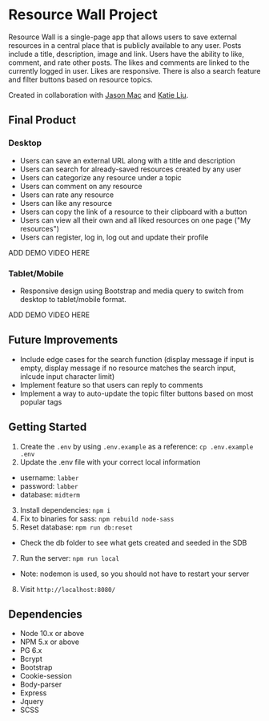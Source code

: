 # Resource Wall Project

Resource Wall is a single-page app that allows users to save external resources in a central place that is publicly available to any user. Posts include a title, description, image and link. Users have the ability to like, comment, and rate other posts. The likes and comments are linked to the currently logged in user. Likes are responsive. There is also a search feature and filter buttons based on resource topics.

Created in collaboration with [Jason Mac](https://github.com/JasonSnow123) and [Katie Liu](https://github.com/thekatcodes).

## Final Product

### Desktop

- Users can save an external URL along with a title and description
- Users can search for already-saved resources created by any user
- Users can categorize any resource under a topic
- Users can comment on any resource
- Users can rate any resource
- Users can like any resource
- Users can copy the link of a resource to their clipboard with a button
- Users can view all their own and all liked resources on one page ("My resources")
- Users can register, log in, log out and update their profile

ADD DEMO VIDEO HERE

### Tablet/Mobile

- Responsive design using Bootstrap and media query to switch from desktop to tablet/mobile format.

ADD DEMO VIDEO HERE

## Future Improvements

- Include edge cases for the search function (display message if input is empty, display message if no resource matches the search input, inlcude input character limit)
- Implement feature so that users can reply to comments
- Implement a way to auto-update the topic filter buttons based on most popular tags

## Getting Started

1. Create the `.env` by using `.env.example` as a reference: `cp .env.example .env`
2. Update the .env file with your correct local information 
  - username: `labber` 
  - password: `labber` 
  - database: `midterm`
3. Install dependencies: `npm i`
4. Fix to binaries for sass: `npm rebuild node-sass`
5. Reset database: `npm run db:reset`
  - Check the db folder to see what gets created and seeded in the SDB
7. Run the server: `npm run local`
  - Note: nodemon is used, so you should not have to restart your server
8. Visit `http://localhost:8080/`

## Dependencies

- Node 10.x or above
- NPM 5.x or above
- PG 6.x
- Bcrypt
- Bootstrap
- Cookie-session
- Body-parser
- Express
- Jquery
- SCSS 
